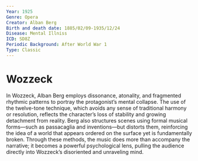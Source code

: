 ```yaml
---
Year: 1925
Genre: Opera
Creator: Alban Berg
Birth and death date: 1885/02/09-1935/12/24
Disease: Mental Illniss
ICD: SD8Z
Periodic Background: After World War 1
Type: Classic
---
```


# Wozzeck

In Wozzeck, Alban Berg employs dissonance, atonality, and fragmented rhythmic patterns to portray the protagonist’s mental collapse. The use of the twelve-tone technique, which avoids any sense of traditional harmony or resolution, reflects the character’s loss of stability and growing detachment from reality. Berg also structures scenes using formal musical forms—such as passacaglia and inventions—but distorts them, reinforcing the idea of a world that appears ordered on the surface yet is fundamentally broken. Through these methods, the music does more than accompany the narrative; it becomes a powerful psychological lens, pulling the audience directly into Wozzeck’s disoriented and unraveling mind.
